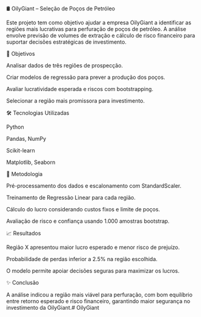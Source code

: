 🛢️ OilyGiant – Seleção de Poços de Petróleo

Este projeto tem como objetivo ajudar a empresa OilyGiant a identificar as regiões mais lucrativas para perfuração de poços de petróleo.
A análise envolve previsão de volumes de extração e cálculo de risco financeiro para suportar decisões estratégicas de investimento.

🚀 Objetivos

Analisar dados de três regiões de prospecção.

Criar modelos de regressão para prever a produção dos poços.

Avaliar lucratividade esperada e riscos com bootstrapping.

Selecionar a região mais promissora para investimento.

🛠️ Tecnologias Utilizadas

Python

Pandas, NumPy

Scikit-learn

Matplotlib, Seaborn

📌 Metodologia

Pré-processamento dos dados e escalonamento com StandardScaler.

Treinamento de Regressão Linear para cada região.

Cálculo do lucro considerando custos fixos e limite de poços.

Avaliação de risco e confiança usando 1.000 amostras bootstrap.


📈 Resultados

Região X apresentou maior lucro esperado e menor risco de prejuízo.

Probabilidade de perdas inferior a 2.5% na região escolhida.

O modelo permite apoiar decisões seguras para maximizar os lucros.

✨ Conclusão

A análise indicou a região mais viável para perfuração, com bom equilíbrio entre retorno esperado e risco financeiro, garantindo maior segurança no investimento da OilyGiant.#   O i l y G i a n t 
 
 
